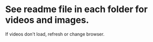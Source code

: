 # See readme file in each folder for videos and images.

If videos don't load, refresh or change browser.
